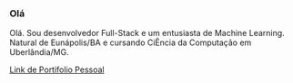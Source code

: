 ### Olá

Olá. Sou desenvolvedor Full-Stack e um entusiasta de Machine Learning. Natural de Eunápolis/BA e cursando CiÊncia da Computação em Uberlândia/MG.

[Link de Portifolio Pessoal](https://rafanthx13.github.io/)

<!--
**rafanthx13/rafanthx13** is a ✨ _special_ ✨ repository because its `README.md` (this file) appears on your GitHub profile.

Here are some ideas to get you started:

- 🔭 I’m currently working on ...
- 🌱 I’m currently learning ...
- 👯 I’m looking to collaborate on ...
- 🤔 I’m looking for help with ...
- 💬 Ask me about ...
- 📫 How to reach me: ...
- 😄 Pronouns: ...
- ⚡ Fun fact: ...
-->
